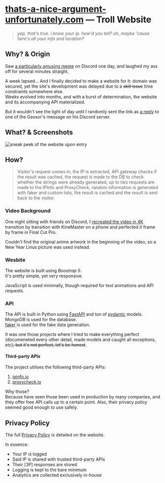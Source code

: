 # **[thats-a-nice-argument-unfortunately.com](https://thats-a-nice-argument-unfortunately.com)** — Troll Website

> _yep, that's true. i know your ip. how'd you tell? oh, maybe 'cause here's all your info and location?_

## Why? & Origin

Saw [a particularly amusing meme](https://youtube.com/watch?v=wT0iWY0_-sI) on Discord one day, and laughed my ass off for several minutes straight.

A week lapsed... And I finally decided to make a website for it: domain was secured, yet the site's development was delayed due to a ~~skill issue~~ time constraints somewhere else. \
Weeks evolved into months, and with a burst of determination, the website and its accompanying API materialized.

But it wouldn't see the light of day until I randomly sent the link as [a reply](https://discord.com/channels/385387666415550474/755597803102928966/953044551457722388) to one of the Geoxor's message on his Discord server.

## What? & Screenshots

![sneak peek of the website upon entry](./_assets/screenshot-example-mcsshadow-1.png)

## How?

> Visitor's request comes in, the IP is extracted, API gateway checks if the result was cached, the request is made to the DB to check whether the strings were already generated, up to two requests are made to the IPInfo and ProxyCheck, random information is generated with faker and custom lists, the result is cached and the result is sent back to the visitor.

### Video Background

One night sitting with friends on Discord, I [recreated the video in 4K](https://peertube.vapronva.pw/w/7QQnoMUr9B8a2AiPV9coi4) transition by transition with KineMaster on a phone and perfected it frame by frame in Final Cut Pro.

Couldn't find the original anime artwork in the beginning of the video, so a New Year Linus picture was used instead.

### Wesbite

The website is built using _Boostrap 5_. \
It's pretty simple, yet very responsive.

JavaScript is used minimally, though required for text animations and API requests.

### API

The API is built in Python using [FastAPI](https://github.com/tiangolo/fastapi) and ton of [pydantic](https://github.com/samuelcolvin/pydantic) models. \
MongoDB is used for the database. \
[faker](https://github.com/joke2k/faker) is used for the fake data generation.

It was one those projects where I tried to make everything perfect (documeneted every other detail, made models and caught all exceptions, etc)~~, but it's not perfect, let's be honest~~.

#### Third-party APIs

The project utilises the following third-party APIs:

1. [ipinfo.io](https://ipinfo.io)
2. [proxycheck.io](https://proxycheck.io)

Why those? \
Because have seen those been used in production by many companies, and they offer free API calls up to a certain point. Also, their privacy policy seemed good enough to use safely.

## Privacy Policy

The full [Privacy Policy](https://thats-a-nice-argument-unfortunately.com/ipp#privacy-policy) is detailed on the website.

In essence:

- Your IP is logged
- Said IP is shared with trusted third-party APIs
- Their \[3P\] responses are stored
- Logging is kept to the bare minimum
- Analytics are collected exclusively in-house
